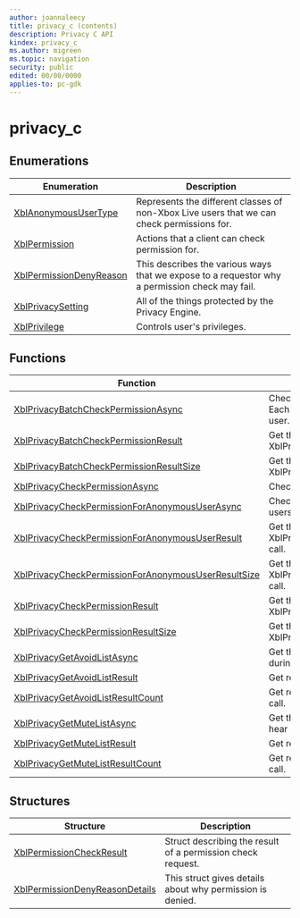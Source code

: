 ```yaml
---
author: joannaleecy
title: privacy_c (contents)
description: Privacy C API
kindex: privacy_c
ms.author: migreen
ms.topic: navigation
security: public
edited: 00/00/0000
applies-to: pc-gdk
---
```


# privacy_c  



  
## Enumerations  
  
| Enumeration | Description |  
| --- | --- |  
| [XblAnonymousUserType](enums/xblanonymoususertype.md) | Represents the different classes of non-Xbox Live users that we can check permissions for. |  
| [XblPermission](enums/xblpermission.md) | Actions that a client can check permission for. |  
| [XblPermissionDenyReason](enums/xblpermissiondenyreason.md) | This describes the various ways that we expose to a requestor why a permission check may fail. |  
| [XblPrivacySetting](enums/xblprivacysetting.md) | All of the things protected by the Privacy Engine. |  
| [XblPrivilege](enums/xblprivilege.md) | Controls user's privileges. |  
  
## Functions  
  
| Function | Description |  
| --- | --- |  
| [XblPrivacyBatchCheckPermissionAsync](functions/xblprivacybatchcheckpermissionasync.md) | Check multiple permissions with multiple target users. Each permission will be checked against each target user. |  
| [XblPrivacyBatchCheckPermissionResult](functions/xblprivacybatchcheckpermissionresult.md) | Get the results for an XblPrivacyBatchCheckPermissionAsync call. |  
| [XblPrivacyBatchCheckPermissionResultSize](functions/xblprivacybatchcheckpermissionresultsize.md) | Get the result size for an XblPrivacyBatchCheckPermissionAsync call. |  
| [XblPrivacyCheckPermissionAsync](functions/xblprivacycheckpermissionasync.md) | Check a single permission with a single target user. |  
| [XblPrivacyCheckPermissionForAnonymousUserAsync](functions/xblprivacycheckpermissionforanonymoususerasync.md) | Check a single permission for class of anonymous users. |  
| [XblPrivacyCheckPermissionForAnonymousUserResult](functions/xblprivacycheckpermissionforanonymoususerresult.md) | Get the result for an XblPrivacyCheckPermissionForAnonymousUserAsync call. |  
| [XblPrivacyCheckPermissionForAnonymousUserResultSize](functions/xblprivacycheckpermissionforanonymoususerresultsize.md) | Get the result size for an XblPrivacyCheckPermissionForAnonymousUserAsync call. |  
| [XblPrivacyCheckPermissionResult](functions/xblprivacycheckpermissionresult.md) | Get the result for an XblPrivacyCheckPermissionAsync call. |  
| [XblPrivacyCheckPermissionResultSize](functions/xblprivacycheckpermissionresultsize.md) | Get the result size for an XblPrivacyCheckPermissionAsync call. |  
| [XblPrivacyGetAvoidListAsync](functions/xblprivacygetavoidlistasync.md) | Get the list of Xuids the calling user should avoid during multiplayer matchmaking. |  
| [XblPrivacyGetAvoidListResult](functions/xblprivacygetavoidlistresult.md) | Get result for an XblPrivacyGetAvoidListAsync call. |  
| [XblPrivacyGetAvoidListResultCount](functions/xblprivacygetavoidlistresultcount.md) | Get result count for an XblPrivacyGetAvoidListAsync call. |  
| [XblPrivacyGetMuteListAsync](functions/xblprivacygetmutelistasync.md) | Get the list of Xuids that the calling user should not hear (mute) during multiplayer matchmaking. |  
| [XblPrivacyGetMuteListResult](functions/xblprivacygetmutelistresult.md) | Get result for an XblPrivacyGetMuteListAsync call. |  
| [XblPrivacyGetMuteListResultCount](functions/xblprivacygetmutelistresultcount.md) | Get result count for an XblPrivacyGetMuteListAsync call. |  
  
## Structures  
  
| Structure | Description |  
| --- | --- |  
| [XblPermissionCheckResult](structs/xblpermissioncheckresult.md) | Struct describing the result of a permission check request. |  
| [XblPermissionDenyReasonDetails](structs/xblpermissiondenyreasondetails.md) | This struct gives details about why permission is denied. |  
